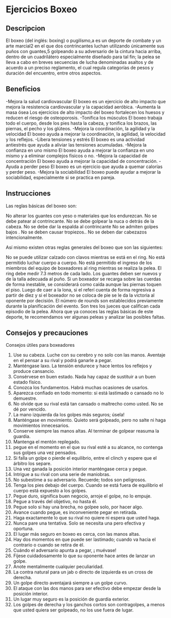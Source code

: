 # Ejercicios Boxeo

## Descripcion 
El boxeo (del inglés: boxing) o pugilismo,a​ es un deporte de combate y un arte marcial2​ en el que dos contrincantes luchan utilizando únicamente sus puños con guantes,5​ golpeando a su adversario de la cintura hacia arriba, dentro de un cuadrilátero especialmente diseñado para tal fin; la pelea se lleva a cabo en breves secuencias de lucha denominadas asaltos y de acuerdo a un preciso reglamento, el cual regula categorías de pesos y duración del encuentro, entre otros aspectos.


## Beneficios 

-Mejora la salud cardiovascular
El boxeo es un ejercicio de alto impacto que mejora la resistencia cardiovascular y la capacidad aeróbica. 
-Aumenta la masa ósea
Los ejercicios de alto impacto del boxeo fortalecen los huesos y reducen el riesgo de osteoporosis. 
-Tonifica los músculos
El boxeo trabaja todo el cuerpo, desde los pies hasta la cabeza, y tonifica los brazos, las piernas, el pecho y los glúteos. 
-Mejora la coordinación, la agilidad y la velocidad
El boxeo ayuda a mejorar la coordinación, la agilidad, la velocidad y los reflejos. 
-Libera tensiones y estrés
El boxeo es una actividad antiestrés que ayuda a aliviar las tensiones acumuladas. 
-Mejora la confianza en uno mismo
El boxeo ayuda a mejorar la confianza en uno mismo y a eliminar complejos físicos o no. 
-Mejora la capacidad de concentración
El boxeo ayuda a mejorar la capacidad de concentración. 
-Ayuda a perder peso
El boxeo es un ejercicio que ayuda a quemar calorías y perder peso. 
-Mejora la sociabilidad
El boxeo puede ayudar a mejorar la sociabilidad, especialmente si se practica en pareja.

## Instrucciones

Las reglas básicas del boxeo son:

No alterar los guantes con yeso o materiales que los endurezcan.
No se debe patear al contrincante.
No se debe golpear la nuca o detrás de la cabeza.
No se debe dar la espalda al contrincante
No se admiten golpes bajos .
No se deben causar tropiezos..
No se deben dar cabezazos intencionalmente.

Así mismo existen otras reglas generales del boxeo que son las siguientes:

No se puede utilizar calzado con clavos mientras se está en el ring.
No está permitido luchar cuerpo a cuerpo.
No está permitido el ingreso de los miembros del equipo de boxeadores al ring mientras se realiza la pelea.
El ring debe medir 7.3 metros de cada lado.
Los guantes deben ser nuevos y de la talla adecuada al puño.
Si un boxeador se recarga sobre las cuerdas de forma inestable, se considerará como caída aunque las piernas toquen el piso.
Luego de caer a la lona, si el referí cuenta de forma regresiva a partir de diez y si el boxeador no se coloca de pie se le da la victoria al oponente por decisión.
El número de rounds son establecidos previamente durante la planificación del evento.
Son tres los jueces que califican cada episodio de la pelea.
Ahora que ya conoces las reglas básicas de este deporte, te recomendamos ver algunas peleas y analizar las posibles faltas.

## Consejos y precauciones

Consejos útiles para boxeadores
1. Use su cabeza. Luche con su cerebro y no solo con las manos. Aventaje en el pensar a su rival y podrá ganarle a pegar.
2. Manténgase laxo. La tensión endurece y hace lentos los reflejos y produce cansancio.
3. Consérvese en buen estado. Nada hay capaz de sustituir a un buen estado físico.
4. Conozca los fundamentos. Habrá muchas ocasiones de usarlos.
5. Aparezca confiado en todo momento: si está lastimado o cansado no lo demuestre.
6. No olvide que su rival está tan cansado o maltrecho como usted. No se dé por vencido.
7. La mano izquierda da los golpes más seguros; úsela!
8. Manténgase en movimiento. Quieto será golpeado, pero no salte ni haga movimientos innecesarios.
9. Conserve siempre las manos altas. Al terminar de golpear reasuma la guardia.
10. Mantenga el mentón replegado.
11. pegue en el momento en el que su rival esté a su alcance, no contenga sus golpes una vez pensados.
12. Si falla un golpe o pierde el equilibrio, entre el clinch y espere que el árbitro los separe.
13. Una vez ganada la posición interior manténgase cerca y pegue.
14. Intrigue a su rival con una serie de maniobras.
15. No subestime a su adversario. Recuerde; todos son peligrosos.
16. Tenga los pies debajo del cuerpo. Cuando se está fuera de equilibrio el cuerpo está expuesto a los golpes.
17. Pegue duro, significa buen negocio, arroje el golpe, no lo empuje.
18. Pegue a través del objetivo, no hasta él.
19. Pegue solo si hay una brecha, no golpee solo, por hacer algo.
20. Avance cuando pegue, es inconveniente pegar en retirada.
21. Haga exactamente lo que su rival no quiere ni espera que usted haga.
22. Nunca pare una tentativa. Solo se necesita una pero efectiva y oportuna.
23. El lugar más seguro en boxeo es cerca, con las manos altas.
24. Hay dos momentos en que puede ser lastimado; cuando va hacia el contrario o cuando se retira de él.
25. Cuándo el adversario apunta a pegar, ¡ muévase!
26. Fíjese cuidadosamente lo que su oponente hace antes de lanzar un golpe.
27. Anote mentalmente cualquier peculiaridad.
28. La contra natural para un jab o directo de izquierda es un cross de derecha.
29. Un golpe directo aventajará siempre a un golpe curvo.
30. El ataque con las dos manos para ser efectivo debe empezar desde la posición interior.
31. Un lugar muy seguro es la posición de guardia exterior.
32. Los golpes de derecha y los ganchos cortos son contragolpes, a menos que usted quiera ser golpeado, no los use fuera de lugar.
